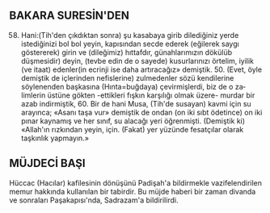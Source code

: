 ## BAKARA SURESİN'DEN

58. Hani:(Tih'den çıkdıktan sonra) şu kasabaya girib dilediğiniz yerde istediğini­zi bol bol yeyin, kapısından secde ederek (eğilerek saygı göstererek) girin ve (dileğimiz) hıttafdır, günahlarımızın dökülüb düşmesidir) deyin, (tevbe edin de o sayede) kusurlarını­zı örtelim, iyilik (ve itaat) edenler(in ecrinji ise daha artıracağız» demiştik. 50. (Evet, öyle demiştik de içlerinden nefislerine) zulmeden­ler sözü kendilerine söylenenden başkasına (Hınta=buğdaya) çevirmişlerdi, biz de o za­limlerin üstüne gökten -ettikleri fışkın kar­şılığı olmak üzere- murdar bir azab indir­miştik, 60. Bir de hani Musa, (Tih'de susayan) kavmi için su arayınca; «Asanı taşa vur» de­miştik de ondan (on iki sıbt ödetince) on iki pınar kaynamış ve her sınıf, su alacağı yeri öğ­renmişti. (Demiştik ki) «Allah'ın rızkından ye­yin, için. (Fakat) yer yüzünde fesatçılar olarak taşkınlık yapmayın.»

## MÜJDECİ BAŞI

Hüccac (Hacılar) kafilesinin dönüşünü Padişah'a bildirmekle vazifelendirilen memur hakkında kullanılan bir tabirdir. Bu müjde ha­beri bir zaman divanda ve sonraları Paşakapısı'nda, Sadrazam'a bildirilirdi.
